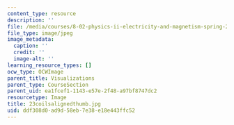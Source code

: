 ```yaml
---
content_type: resource
description: ''
file: /media/courses/8-02-physics-ii-electricity-and-magnetism-spring-2007/ddf308d0ad9d58eb7e38e18e443ffc52_23coilsalignedthumb.jpg
file_type: image/jpeg
image_metadata:
  caption: ''
  credit: ''
  image-alt: ''
learning_resource_types: []
ocw_type: OCWImage
parent_title: Visualizations
parent_type: CourseSection
parent_uid: ea1fcef1-1143-e57e-2f48-a97bf8747dc2
resourcetype: Image
title: 23coilsalignedthumb.jpg
uid: ddf308d0-ad9d-58eb-7e38-e18e443ffc52
---
```

